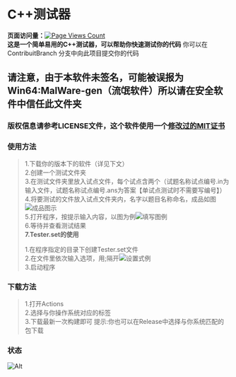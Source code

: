 # C++测试器
**页面访问量：**[![Page Views Count](https://badges.toozhao.com/badges/01JQKEW7N1NSCEEV229H7QH5F6/orange.svg)](https://badges.toozhao.com/stats/01JQKEW7N1NSCEEV229H7QH5F6 "访问统计")    
**这是一个简单易用的C++测试器，可以帮助你快速测试你的代码**
你可以在 ContribuitBranch 分支中向此项目提交你的代码
## 请注意，由于本软件未签名，可能被误报为Win64:MalWare-gen（流氓软件）所以请在安全软件中信任此文件夹
### 版权信息请参考LICENSE文件，这个软件使用一个[**修改过的**MIT证书](LICENSE)
### 使用方法
> 1.下载你的版本下的软件（详见下文）  
> 2.创建一个测试文件夹  
> 3.在测试文件夹里放入试点文件，每个试点含两个（试题名称试点编号.in为输入文件，试题名称试点编号.ans为答案【单试点测试时不需要写编号】）  
> 4.将要测试的文件放入试点文件夹内，名字以题目名称命名，成品如图![成品图示](https://github.com/user-attachments/assets/b62334fc-b061-41f4-8ec1-cd334868875f)  
> 5.打开程序，按提示输入内容，以图为例![填写图例](https://github.com/user-attachments/assets/02b23d46-4d13-4232-8d30-82d21d5d9f77)  
> 6.等待并查看测试结果  
> **7.Tester.set的使用**  
> 
> 1.在程序指定的目录下创建Tester.set文件  
> 2.在文件里依次输入选项，用;隔开![设置式例](https://github.com/user-attachments/assets/25efdd21-6850-4a28-b7e7-4ffdc60c9f5d)  
> 3.启动程序  
> 
### 下载方法  
> 1.打开Actions  
> 2.选择与你操作系统对应的标签  
> 3.下载最新一次构建即可
> 提示:你也可以在Release中选择与你系统匹配的包下载

### 状态
![Alt](https://repobeats.axiom.co/api/embed/53005174f0020630a2d628785d37dac269f383fd.svg "项目状态,去repobeats.axiom.co给自己搞一个")
